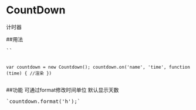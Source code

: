 # CountDown
计时器

##用法
<pre>
`<script src="countdown.js"></script>`
`
var countdown = new Countdown();
   countdown.on('name', 'time', function (time) {
   //渲染
})
`
</pre>



##功能
可通过format修改时间单位 默认显示天数
<pre>
`countdown.format('h');`
</pre>


